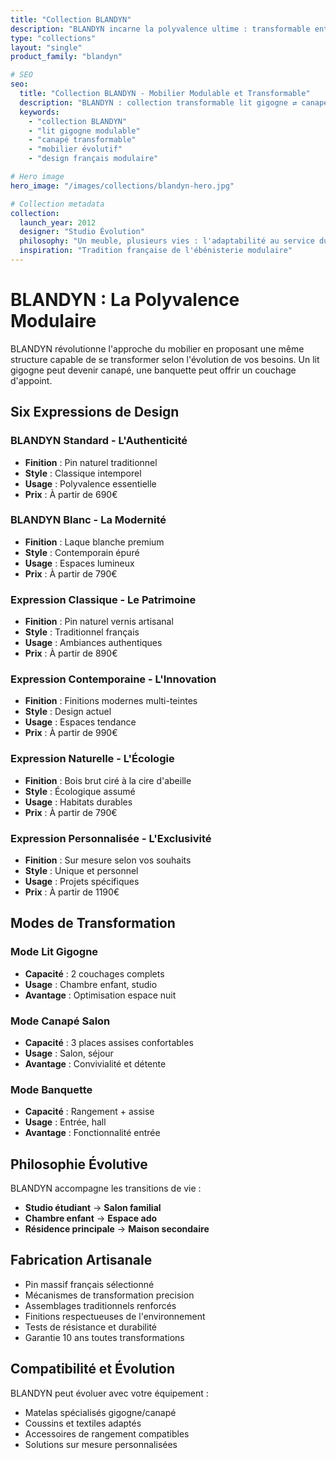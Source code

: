 ```yaml
---
title: "Collection BLANDYN"
description: "BLANDYN incarne la polyvalence ultime : transformable entre lit gigogne et canapé selon vos besoins. Design modulaire français pour espaces évolutifs."
type: "collections"
layout: "single"
product_family: "blandyn"

# SEO  
seo:
  title: "Collection BLANDYN - Mobilier Modulable et Transformable"
  description: "BLANDYN : collection transformable lit gigogne ⇄ canapé. 6 expressions design, pin massif français, modulaire et évolutif."
  keywords:
    - "collection BLANDYN"
    - "lit gigogne modulable"
    - "canapé transformable"
    - "mobilier évolutif"
    - "design français modulaire"

# Hero image
hero_image: "/images/collections/blandyn-hero.jpg"

# Collection metadata
collection:
  launch_year: 2012
  designer: "Studio Évolution"
  philosophy: "Un meuble, plusieurs vies : l'adaptabilité au service du quotidien"
  inspiration: "Tradition française de l'ébénisterie modulaire"
---
```


# BLANDYN : La Polyvalence Modulaire

BLANDYN révolutionne l'approche du mobilier en proposant une même structure capable de se transformer selon l'évolution de vos besoins. Un lit gigogne peut devenir canapé, une banquette peut offrir un couchage d'appoint.

## Six Expressions de Design

### BLANDYN Standard - L'Authenticité
- **Finition** : Pin naturel traditionnel
- **Style** : Classique intemporel
- **Usage** : Polyvalence essentielle
- **Prix** : À partir de 690€

### BLANDYN Blanc - La Modernité
- **Finition** : Laque blanche premium
- **Style** : Contemporain épuré
- **Usage** : Espaces lumineux
- **Prix** : À partir de 790€

### Expression Classique - Le Patrimoine
- **Finition** : Pin naturel vernis artisanal
- **Style** : Traditionnel français
- **Usage** : Ambiances authentiques
- **Prix** : À partir de 890€

### Expression Contemporaine - L'Innovation
- **Finition** : Finitions modernes multi-teintes
- **Style** : Design actuel
- **Usage** : Espaces tendance
- **Prix** : À partir de 990€

### Expression Naturelle - L'Écologie
- **Finition** : Bois brut ciré à la cire d'abeille
- **Style** : Écologique assumé
- **Usage** : Habitats durables
- **Prix** : À partir de 790€

### Expression Personnalisée - L'Exclusivité
- **Finition** : Sur mesure selon vos souhaits
- **Style** : Unique et personnel
- **Usage** : Projets spécifiques
- **Prix** : À partir de 1190€

## Modes de Transformation

### Mode Lit Gigogne
- **Capacité** : 2 couchages complets
- **Usage** : Chambre enfant, studio
- **Avantage** : Optimisation espace nuit

### Mode Canapé Salon  
- **Capacité** : 3 places assises confortables
- **Usage** : Salon, séjour
- **Avantage** : Convivialité et détente

### Mode Banquette
- **Capacité** : Rangement + assise
- **Usage** : Entrée, hall
- **Avantage** : Fonctionnalité entrée

## Philosophie Évolutive

BLANDYN accompagne les transitions de vie :
- **Studio étudiant** → **Salon familial**
- **Chambre enfant** → **Espace ado**  
- **Résidence principale** → **Maison secondaire**

## Fabrication Artisanale

- Pin massif français sélectionné
- Mécanismes de transformation precision
- Assemblages traditionnels renforcés
- Finitions respectueuses de l'environnement
- Tests de résistance et durabilité
- Garantie 10 ans toutes transformations

## Compatibilité et Évolution

BLANDYN peut évoluer avec votre équipement :
- Matelas spécialisés gigogne/canapé
- Coussins et textiles adaptés
- Accessoires de rangement compatibles
- Solutions sur mesure personnalisées